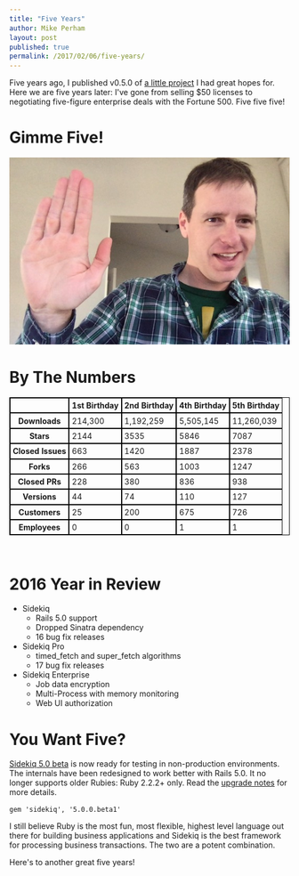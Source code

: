 ```yaml
---
title: "Five Years"
author: Mike Perham
layout: post
published: true
permalink: /2017/02/06/five-years/
---
```


Five years ago, I published v0.5.0 of [a little project](http://sidekiq.org) I had great hopes for.
Here we are five years later: I've gone from selling $50 licenses to negotiating five-figure enterprise
deals with the Fortune 500.  Five five five!

# Gimme Five!

![five](/images/highfive.jpg)

# By The Numbers

<style>
table {
  border-collapse: separate;
  border-spacing: 0;
  border: 1px solid #000;
}

th, td, caption {
  border: 1px solid #000;
  padding: 0.3em;
}
</style>
<table width="100%">
<tr><th>&nbsp;</th><th>1st Birthday</th><th>2nd Birthday</th><th>4th Birthday</th><th>5th Birthday</th></tr>
<tr><th>Downloads</th><td>214,300</td><td>1,192,259</td><td>5,505,145</td><td>11,260,039</td></tr>
<tr><th>Stars</th><td>2144</td><td>3535</td><td>5846</td><td>7087</td></tr>
<tr><th>Closed
Issues</th><td>663</td><td>1420</td><td>1887</td><td>2378</td></tr>
<tr><th>Forks</th><td>266</td><td>563</td><td>1003</td><td>1247</td></tr>
<tr><th>Closed PRs</th><td>228</td><td>380</td><td>836</td><td>938</td></tr>
<tr><th>Versions</th><td>44</td><td>74</td><td>110</td><td>127</td></tr>
<tr><th>Customers</th><td>25</td><td>200</td><td>675</td><td>726</td></tr>
<tr><th>Employees</th><td>0</td><td>0</td><td>1</td><td>1</td></tr>
</table>
<br/>

# 2016 Year in Review

* Sidekiq
  - Rails 5.0 support
  - Dropped Sinatra dependency
  - 16 bug fix releases
* Sidekiq Pro
  - timed\_fetch and super\_fetch algorithms
  - 17 bug fix releases
* Sidekiq Enterprise
  - Job data encryption
  - Multi-Process with memory monitoring
  - Web UI authorization

# You Want Five?

[Sidekiq 5.0 beta](https://github.com/mperham/sidekiq/issues/3301#issuecomment-274184726) is now
ready for testing in non-production environments.  The internals have
been redesigned to work better with Rails 5.0.  It no longer supports
older Rubies: Ruby 2.2.2+ only.  Read the [upgrade notes](https://github.com/mperham/sidekiq/blob/5-0/5.0-Upgrade.md) for more details.

    gem 'sidekiq', '5.0.0.beta1'

I still believe Ruby is the most fun, most flexible, highest level language
out there for building business applications and Sidekiq is the best
framework for processing business transactions.  The two are a potent
combination.

Here's to another great five years!
